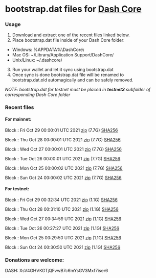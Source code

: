 # bootstrap.dat files for [Dash Core](https://github.com/dashpay/dash)

### Usage

1. Download and extract one of the recent files linked below.
2. Place bootstrap.dat file inside of your Dash Core folder:
 - Windows: %APPDATA%\DashCore\
 - Mac OS: ~/Library/Application Support/DashCore/
 - Unix/Linux: ~/.dashcore/
3. Run your wallet and let it sync using bootstrap.dat
4. Once sync is done bootstrap.dat file will be renamed to bootstrap.dat.old automagically and can be safely removed.

_NOTE: bootstrap.dat for testnet must be placed in **testnet3** subfolder of corresponding Dash Core folder_

### Recent files

#### For mainnet:

Block [](https://insight.dash.org/insight/block/): Fri Oct 29 00:00:01 UTC 2021 [zip](https://dash-bootstrap.ams3.digitaloceanspaces.com/mainnet/2021-10-29/bootstrap.dat.zip) (7.7G) [SHA256](https://dash-bootstrap.ams3.digitaloceanspaces.com/mainnet/2021-10-29/sha256.txt)

Block [](https://insight.dash.org/insight/block/): Thu Oct 28 00:00:01 UTC 2021 [zip](https://dash-bootstrap.ams3.digitaloceanspaces.com/mainnet/2021-10-28/bootstrap.dat.zip) (7.7G) [SHA256](https://dash-bootstrap.ams3.digitaloceanspaces.com/mainnet/2021-10-28/sha256.txt)

Block [](https://insight.dash.org/insight/block/): Wed Oct 27 00:00:01 UTC 2021 [zip](https://dash-bootstrap.ams3.digitaloceanspaces.com/mainnet/2021-10-27/bootstrap.dat.zip) (7.7G) [SHA256](https://dash-bootstrap.ams3.digitaloceanspaces.com/mainnet/2021-10-27/sha256.txt)

Block [](https://insight.dash.org/insight/block/): Tue Oct 26 00:00:01 UTC 2021 [zip](https://dash-bootstrap.ams3.digitaloceanspaces.com/mainnet/2021-10-26/bootstrap.dat.zip) (7.7G) [SHA256](https://dash-bootstrap.ams3.digitaloceanspaces.com/mainnet/2021-10-26/sha256.txt)

Block [](https://insight.dash.org/insight/block/): Mon Oct 25 00:00:02 UTC 2021 [zip](https://dash-bootstrap.ams3.digitaloceanspaces.com/mainnet/2021-10-25/bootstrap.dat.zip) (7.7G) [SHA256](https://dash-bootstrap.ams3.digitaloceanspaces.com/mainnet/2021-10-25/sha256.txt)

Block [](https://insight.dash.org/insight/block/): Sun Oct 24 00:00:02 UTC 2021 [zip](https://dash-bootstrap.ams3.digitaloceanspaces.com/mainnet/2021-10-24/bootstrap.dat.zip) (7.7G) [SHA256](https://dash-bootstrap.ams3.digitaloceanspaces.com/mainnet/2021-10-24/sha256.txt)


#### For testnet:

Block [](https://testnet-insight.dashevo.org/insight/block/): Fri Oct 29 00:32:34 UTC 2021 [zip](https://dash-bootstrap.ams3.digitaloceanspaces.com/testnet/2021-10-29/bootstrap.dat.zip) (1.1G) [SHA256](https://dash-bootstrap.ams3.digitaloceanspaces.com/testnet/2021-10-29/sha256.txt)

Block [](https://testnet-insight.dashevo.org/insight/block/): Thu Oct 28 00:31:10 UTC 2021 [zip](https://dash-bootstrap.ams3.digitaloceanspaces.com/testnet/2021-10-28/bootstrap.dat.zip) (1.1G) [SHA256](https://dash-bootstrap.ams3.digitaloceanspaces.com/testnet/2021-10-28/sha256.txt)

Block [](https://testnet-insight.dashevo.org/insight/block/): Wed Oct 27 00:34:59 UTC 2021 [zip](https://dash-bootstrap.ams3.digitaloceanspaces.com/testnet/2021-10-27/bootstrap.dat.zip) (1.1G) [SHA256](https://dash-bootstrap.ams3.digitaloceanspaces.com/testnet/2021-10-27/sha256.txt)

Block [](https://testnet-insight.dashevo.org/insight/block/): Tue Oct 26 00:27:27 UTC 2021 [zip](https://dash-bootstrap.ams3.digitaloceanspaces.com/testnet/2021-10-26/bootstrap.dat.zip) (1.1G) [SHA256](https://dash-bootstrap.ams3.digitaloceanspaces.com/testnet/2021-10-26/sha256.txt)

Block [](https://testnet-insight.dashevo.org/insight/block/): Mon Oct 25 00:29:50 UTC 2021 [zip](https://dash-bootstrap.ams3.digitaloceanspaces.com/testnet/2021-10-25/bootstrap.dat.zip) (1.1G) [SHA256](https://dash-bootstrap.ams3.digitaloceanspaces.com/testnet/2021-10-25/sha256.txt)

Block [](https://testnet-insight.dashevo.org/insight/block/): Sun Oct 24 00:30:50 UTC 2021 [zip](https://dash-bootstrap.ams3.digitaloceanspaces.com/testnet/2021-10-24/bootstrap.dat.zip) (1.1G) [SHA256](https://dash-bootstrap.ams3.digitaloceanspaces.com/testnet/2021-10-24/sha256.txt)


### Donations are welcome:

DASH: XsV4GHVKGTjQFvwB7c6mYsGV3Mxf7iser6
